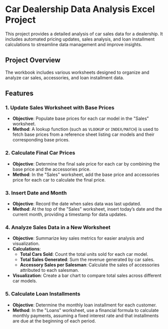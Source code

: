# Car Dealership Data Analysis Excel Project

This project provides a detailed analysis of car sales data for a dealership. It includes automated pricing updates, sales analysis, and loan installment calculations to streamline data management and improve insights.

## Project Overview

The workbook includes various worksheets designed to organize and analyze car sales, accessories, and loan installment data.

## Features

### 1. Update Sales Worksheet with Base Prices
   - **Objective**: Populate base prices for each car model in the "Sales" worksheet.
   - **Method**: A lookup function (such as `VLOOKUP` or `INDEX/MATCH`) is used to fetch base prices from a reference sheet listing car models and their corresponding base prices.

### 2. Calculate Final Car Prices
   - **Objective**: Determine the final sale price for each car by combining the base price and the accessories price.
   - **Method**: In the "Sales" worksheet, add the base price and accessories price for each car to calculate the final price.

### 3. Insert Date and Month
   - **Objective**: Record the date when sales data was last updated.
   - **Method**: At the top of the "Sales" worksheet, insert today’s date and the current month, providing a timestamp for data updates.

### 4. Analyze Sales Data in a New Worksheet
   - **Objective**: Summarize key sales metrics for easier analysis and visualization.
   - **Calculations**:
     - **Total Cars Sold**: Count the total units sold for each car model.
     - **Total Sales Generated**: Sum the revenue generated by car sales.
     - **Accessory Sales per Salesman**: Calculate the sales of accessories attributed to each salesman.
   - **Visualization**: Create a bar chart to compare total sales across different car models.

### 5. Calculate Loan Installments
   - **Objective**: Determine the monthly loan installment for each customer.
   - **Method**: In the "Loans" worksheet, use a financial formula to calculate monthly payments, assuming a fixed interest rate and that installments are due at the beginning of each period.